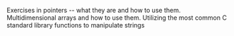 Exercises in pointers -- what they are and how to use them. Multidimensional arrays and how to use them. Utilizing the most common C standard library functions to manipulate strings

